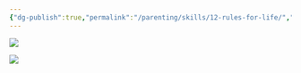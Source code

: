 ```yaml
---
{"dg-publish":true,"permalink":"/parenting/skills/12-rules-for-life/","created":"Nov 22, 2023, 7:01 PM"}
---
```



![](https://i.imgur.com/7V1SSb6.jpg)

![](https://i.imgur.com/UQ5F31X.jpg)
